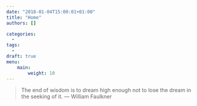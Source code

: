 ```yaml
---
date: "2018-01-04T15:00:01+01:00"
title: "Home"
authors: []

categories:
  -
tags:
  -
draft: true
menu:
    main:
        weight: 10
---
```


> The end of wisdom is to dream high enough not to lose the dream in the seeking of it. — William Faulkner
